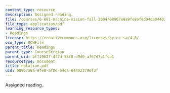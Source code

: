 ```yaml
---
content_type: resource
description: Assigned reading.
file: /courses/6-801-machine-vision-fall-2004/08967a8a9fe8af8d04da044023796f3f_notation.pdf
file_type: application/pdf
learning_resource_types:
- Readings
license: https://creativecommons.org/licenses/by-nc-sa/4.0/
ocw_type: OCWFile
parent_title: Readings
parent_type: CourseSection
parent_uid: bff19627-4f2d-85f8-d9d0-af67d7c1fca1
resourcetype: Document
title: notation.pdf
uid: 08967a8a-9fe8-af8d-04da-044023796f3f
---
```

Assigned reading.